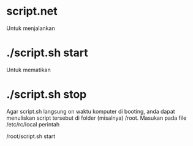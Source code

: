 # script.net
Untuk menjalankan

# ./script.sh start

Untuk mematikan

# ./script.sh stop

Agar script.sh langsung on waktu komputer di booting, anda dapat menuliskan script tersebut di folder (misalnya) /root. Masukan pada file /etc/rc/local perintah

/root/script.sh start
